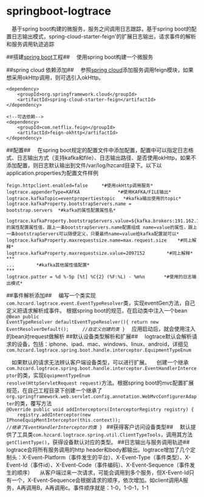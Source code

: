 # springboot-logtrace
&#8195;基于spring boot构建的微服务，服务之间调用日志跟踪，基于spring boot的配置日志输出模式，spring-cloud-starter-feign'的扩展日志输出，请求事件的解析和服务调用轨迹追踪

##搭建[spring boot](http://projects.spring.io/spring-boot/)工程##
&#8195;使用spring boot构建一个微服务

##spring cloud 依赖添加##
&#8195;参照[spring cloud](http://projects.spring.io/spring-cloud/)添加服务调用feign模块，如果想采用okHttp调用，则可选引入okHttp。
<pre><code>&lt;dependency&gt;
	&lt;groupId>org.springframework.cloud&lt;/groupId&gt;
	&lt;artifactId>spring-cloud-starter-feign&lt;/artifactId&gt;
&lt;/dependency&gt;

&lt;!--可选依赖--&gt;
&lt;dependency&gt;
	&lt;groupId&gt;com.netflix.feign&lt;/groupId&gt;
	&lt;artifactId&gt;feign-okhttp&lt;/artifactId&gt;
&lt;/dependency&gt;
</code></pre>
##配置##
&#8195;在spring boot规定的配置文件中添加配置，配置中可以指定日志格式、日志输出方式（支持kafka和file）、日志输出路径、是否使用okHttp，如果不添加配置，则日志默认输出到文件/var/log/hzcard目录下。以下以application.properties为配置文件样例
<pre><code>feign.httpclient.enabled=false&nbsp;&nbsp;	*#使用okHttp调用服务*
logtrace.appenderType=KAFKA &nbsp;&nbsp;           *#使用KAFKA/FILE输出*
logtrace.kafkaTopic=eventpropertiestopic&nbsp;&nbsp; *#kafka输出使用的topic*
logtrace.kafkaProperty.bootstrapServers.name = bootstrap.servers&nbsp;&nbsp;*#kafka的属性配置属性名*<br />
logtrace.kafkaProperty.bootstrapServers.value=${kafka.brokers:191.162.102.208:9092}&nbsp;&nbsp;*#kafka的属性配置属性值，跟上一条bootstrapServers.name配置组成 name=value的属性，跟上一条bootstrapServers可以随便定义，只要最终name=value给kafka配置就可以*
logtrace.kafkaProperty.maxrequestsize.name=max.request.size &nbsp;&nbsp; *#同上解释*
logtrace.kafkaProperty.maxrequestsize.value=2097152&nbsp;&nbsp;      *#同上解释*
***
...      &nbsp;&nbsp;*#kafka其他属性值配置*
***
logtrace.patter = %d %-5p [%t] %C{2} (%F:%L) - %m%n&nbsp;&nbsp;     *#使用的日志输出模式*</code></pre>
##事件解析添加##
&#8195;编写一个类实现<code>com.hzcard.logtrace.event.EventTypeResolver</code>类，实现eventGen方法，自己定义把请求解析成事件。
根据spring boot的规范，在启动类中注入一个bean
<code>@Bean
	public EventTypeResolver defaultEventTypeResolver(){
		return new EventResolverDefault();    &nbsp;&nbsp;&nbsp;&nbsp;*//自定义创建的类*
	}</code>
&#8195;应用启动后，就会使用注入的bean对request做解析
##默认设备类型解析和扩展##
&#8195;logtrace默认会解析请求的设备，包括：iphone、ipad、mac、windows、linux、android，详细见<code>com.hzcard.logtrace.spring.boot.handle.interceptor.EquipmentTypeEnum</code>

&#8195;如果默认的请求无法辨认客户端设备类型，可以进行扩展。
&#8195;创建一个继承<code>com.hzcard.logtrace.spring.boot.handle.interceptor.EventHandlerInterceptor</code>的类，实现<code>EquipmentTypeEnum resolve(HttpServletRequest request)</code>方法。根据spring boot的mvc配置扩展规范，在自己工程目录下创建一个继承了<code>org.springframework.web.servlet.config.annotation.WebMvcConfigurerAdapter</code>的类，覆写方法<code>
    @Override
	public void addInterceptors(InterceptorRegistry registry) {
    &nbsp;&nbsp;&nbsp;&nbsp;registry.addInterceptor(new IPhoneEquipMentInterceptor(this.context));       *//继承了EventHandlerInterceptor的类*
    }
</code>
##获得客户访问设备类型##
&#8195;默认提供了工具类<code>com.hzcard.logtrace.spring.util.ClientTypeTools</code>，调用其方法<code>getClientType()</code>，获得设备默认对应的类型。
##日志输出与服务调用轨迹##
&#8195;logtrace会将所有服务调用的http header和body都输出。logtrace增加了几个定制头：X-Event-Platform（事件发生的平台）、X-Event-Type（事件类型）、X-Event-Id（事件id）、X-Event-Code（事件编码）、X-Event-Sequence（事件发生的顺序）
&#8195;从客户端过来一次请求，可能会调用到多个服务，但X-Event-Id只有一个，X-Event-Sequence会根据请求的顺序，依次增加。如client调用A服务，A再调用B，A再调用c。事件顺序就是：1-0，1-0-1，1-1
